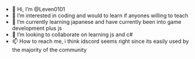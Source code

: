 - 👋 Hi, I’m @Leven0101
- 👀 I’m interested in coding and would to learn if anyones willing to teach
- 🌱 I’m currently learning japanese and have currently been into game development plus js
- 💞️ I’m looking to collaborate on learning js and c#
- 📫 How to reach me, i think idscord seems right since its easily used by the majority of the community

<!---
Leven0101/Leven0101 is a ✨ special ✨ repository because its `README.md` (this file) appears on your GitHub profile.
You can click the Preview link to take a look at your changes.
--->
